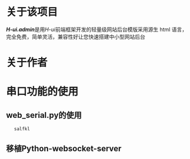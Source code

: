 # 关于该项目

***H-ui.admin***是用*H-ui*前端框架开发的轻量级网站后台模版采用源生 html 语言，完全免费，简单灵活，兼容性好让您快速搭建中小型网站后台

# 关于作者

# 串口功能的使用
  ## web_serial.py的使用
 ```sh
    salfkl
 ```
  ## 移植Python-websocket-server
